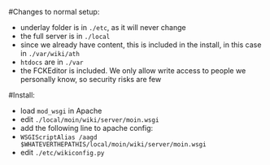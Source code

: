 
#Changes to normal setup:
 - underlay folder is in `./etc`, as it will never change
 - the full server is in `./local`
 - since we already have content, this is included in the install, in this case in `./var/wiki/ath`
 - `htdocs` are in `./var`
 - the FCKEditor is included. We only allow write access to people we personally know, so security risks are few

#Install:
 - load `mod_wsgi` in Apache
 - edit `./local/moin/wiki/server/moin.wsgi`
 - add the following line to apache config:
  -  `WSGIScriptAlias /aagd $WHATEVERTHEPATHIS/local/moin/wiki/server/moin.wsgi`
 - edit `./etc/wikiconfig.py`




